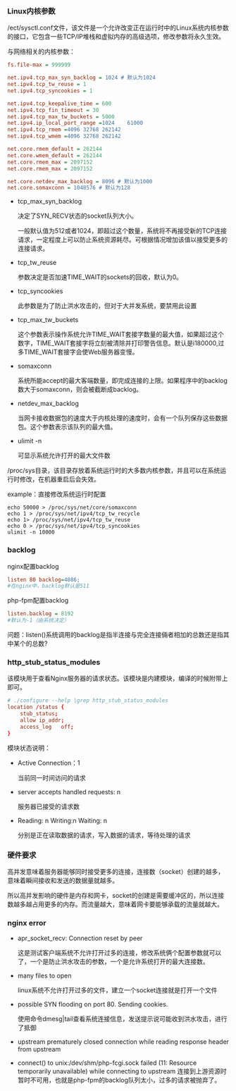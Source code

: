 ### Linux内核参数

/ect/sysctl.conf文件，该文件是一个允许改变正在运行时中的Linux系统内核参数的接口，它包含一些TCP/IP堆栈和虚拟内存的高级选项，修改参数将永久生效。

与网络相关的内核参数：

```ini
fs.file-max = 999999

net.ipv4.tcp_max_syn_backlog = 1024 # 默认为1024
net.ipv4.tcp_tw_reuse = 1
net.ipv4.tcp_syncookies = 1

net.ipv4.tcp_keepalive_time = 600
net.ipv4.tcp_fin_timeout = 30
net.ipv4.tcp_max_tw_buckets = 5000
net.ipv4.ip_local_port_range =1024    61000
net.ipv4.tcp_rmem =4096 32768 262142
net.ipv4.tcp_wmem =4096 32768 262142

net.core.rmem_default = 262144
net.core.wmem_default = 262144
net.core.rmem_max = 2097152
net.core.rmem_max = 2097152

net.core.netdev_max_backlog = 8096 # 默认为1000
net.core.somaxconn = 1048576 # 默认为128
```

- tcp_max_syn_backlog

  决定了SYN_RECV状态的socket队列大小。

  一般默认值为512或者1024，即超过这个数量，系统将不再接受新的TCP连接请求，一定程度上可以防止系统资源耗尽。可根据情况增加该值以接受更多的连接请求。

- tcp_tw_reuse

  参数决定是否加速TIME_WAIT的sockets的回收，默认为0。

- tcp_syncookies

  此参数是为了防止洪水攻击的，但对于大并发系统，要禁用此设置

- tcp_max_tw_buckets

  这个参数表示操作系统允许TIME_WAIT套接字数量的最大值，如果超过这个数字，TIME_WAIT套接字将立刻被清除并打印警告信息。默认是i180000,过多TIME_WAIT套接字会使Web服务器变慢。



- somaxconn

  系统所能accept的最大客端数量，即完成连接的上限。如果程序中的backlog数大于somaxconn，则会被截断成backlog。

- netdev_max_backlog

  当网卡接收数据包的速度大于内核处理的速度时，会有一个队列保存这些数据包。这个参数表示该队列的最大值。

- ulimit -n

  可显示系统允许打开的最大文件数



/proc/sys目录，该目录存放着系统运行时的大多数内核参数，并且可以在系统运行时修改，在机器重启后会失效。

example：直接修改系统运行时配置

```shell
echo 50000 > /proc/sys/net/core/somaxconn 
echo 1 > /proc/sys/net/ipv4/tcp_tw_recycle
echo 1> /proc/sys/net/ipv4/tcp_tw_reuse
echo 0 > /proc/sys/net/ipv4/tcp_syncookies
ulimit -n 10000
```



### backlog

nginx配置backlog

```ini
listen 80 backlog=4086;
#在nginx中，backlog默认是511
```

php-fpm配置backlog

```ini
listen.backlog = 8192
#默认为-1（由系统决定）
```

问题：listen()系统调用的backlog是指半连接与完全连接倆者相加的总数还是指其中某个的总数?



### http_stub_status_modules

该模块用于查看Nginx服务器的请求状态。该模块是内建模块，编译的时候附带上即可。

```conf
# ./configure --help |grep http_stub_status_modules
location /status {
	stub_status;
	allow ip_addr;
	access_log   off;
}
```

模块状态说明：

- Active Connection：1		

  当前同一时间访问的请求

- server accepts handled requests: n

  服务器已接受的请求数

- Reading: n Writing:n Waiting: n

  分别是正在读取数据的请求，写入数据的请求，等待处理的请求



### 硬件要求

高并发意味着服务器能够同时接受更多的连接，连接数（socket）创建的越多，意味着瞬间接收和发送的数据量就越多。

所以高并发影响的硬件是内存和网卡，socket的创建是需要缓冲区的，所以连接数越多越占用更多的内存。而流量越大，意味着网卡要能够承载的流量就越大。





### nginx error

- apr_socket_recv: Connection reset by peer

  这是测试客户端系统不允许打开过多的连接，修改系统俩个配置参数就可以了，一个是防止洪水攻击的参数，一个是允许系统打开的最大连接数。

- many files to open

  linux系统不允许打开过多的文件，建立一个socket连接就是打开一个文件



- possible SYN flooding on port 80. Sending cookies.

  使用命令dmesg|tail查看系统连接信息，发送提示说可能收到洪水攻击，进行了抵御



- upstream prematurely closed connection while reading response header from upstream

- connect() to unix:/dev/shm/php-fcgi.sock failed (11: Resource temporarily unavailable) while connecting to upstream
  连接到上游资源时暂时不可用，也就是php-fpm的backlog队列太小，过多的请求被抛弃了。






